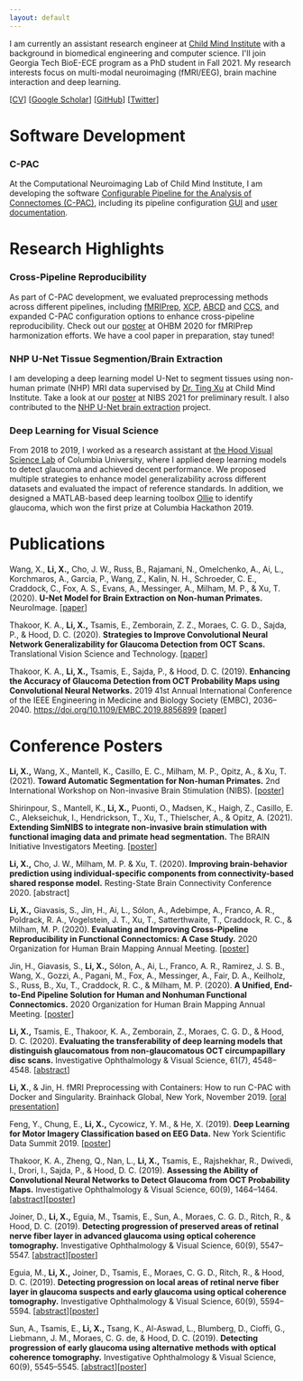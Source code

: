 ```yaml
---
layout: default
---
```


I am currently an assistant research engineer at [Child Mind Institute](https://childmind.org/) with a background in biomedical engineering and computer science. I'll join Georgia Tech BioE-ECE program as a PhD student in Fall 2021. My research interests focus on multi-modal neuroimaging (fMRI/EEG), brain machine interaction and deep learning.

[[CV](/assets/cv/XinhuiLi-CV-06-21.pdf)]
[[Google Scholar](https://scholar.google.com/citations?user=YKtWorEAAAAJ&hl=en)] 
[[GitHub](https://github.com/XinhuiLi)]
[[Twitter](https://twitter.com/xin_hui_li)]

# Software Development

### C-PAC

At the Computational Neuroimaging Lab of Child Mind Institute, I am developing the software [Configurable Pipeline for the Analysis of Connectomes (C-PAC)](https://fcp-indi.github.io/), including its pipeline configuration [GUI](https://github.com/FCP-INDI/C-PAC_GUI) and [user documentation](https://github.com/FCP-INDI/fcp-indi.github.com).


# Research Highlights

### Cross-Pipeline Reproducibility

As part of C-PAC development, we evaluated preprocessing methods across different pipelines, including [fMRIPrep](https://fmriprep.org/en/stable/), [XCP](https://xcpengine.readthedocs.io/), [ABCD](https://github.com/DCAN-Labs/DCAN-HCP/tree/master) and [CCS](https://github.com/zuoxinian/CCS), and expanded C-PAC configuration options to enhance cross-pipeline reproducibility. Check out our [poster](/assets/poster/OHBM20_XL.pdf) at OHBM 2020 for fMRIPrep harmonization efforts. We have a cool paper in preparation, stay tuned! 

### NHP U-Net Tissue Segmention/Brain Extraction

I am developing a deep learning model U-Net to segment tissues using non-human primate (NHP) MRI data supervised by [Dr. Ting Xu](https://scholar.google.com/citations?hl=en&user=Ks7ywnAAAAAJ&view_op=list_works&sortby=pubdate) at Child Mind Institute. Take a look at our [poster](/assets/poster/NIBS21_XL.pdf) at NIBS 2021 for preliminary result. I also contributed to the [NHP U-Net brain extraction](https://github.com/HumanBrainED/NHP-BrainExtraction) project.

### Deep Learning for Visual Science

From 2018 to 2019, I worked as a research assistant at [the Hood Visual Science Lab](https://hoodvisualscience.psychology.columbia.edu/) of Columbia University, where I applied deep learning models to detect glaucoma and achieved decent performance. We proposed multiple strategies to enhance model generalizability across different datasets and evaluated the impact of reference standards. In addition, we designed a MATLAB-based deep learning toolbox [Ollie](https://github.com/XinhuiLi/Ollie) to identify glaucoma, which won the first prize at Columbia Hackathon 2019.

# Publications

Wang, X., **Li, X.,** Cho, J. W., Russ, B., Rajamani, N., Omelchenko, A., Ai, L., Korchmaros, A., Garcia, P., Wang, Z., Kalin, N. H., Schroeder, C. E., Craddock, C., Fox, A. S., Evans, A., Messinger, A., Milham, M. P., & Xu, T. (2020). **U-Net Model for Brain Extraction on Non-human Primates.** NeuroImage. [[paper](https://www.sciencedirect.com/science/article/pii/S1053811921002780)]

Thakoor, K. A., **Li, X.,** Tsamis, E., Zemborain, Z. Z., Moraes, C. G. D., Sajda, P., & Hood, D. C. (2020). **Strategies to Improve Convolutional Neural Network Generalizability for Glaucoma Detection from OCT Scans.** Translational Vision Science and Technology. [[paper](https://tvst.arvojournals.org/article.aspx?articleid=2772481)]

Thakoor, K. A., **Li, X.,** Tsamis, E., Sajda, P., & Hood, D. C. (2019). **Enhancing the Accuracy of Glaucoma Detection from OCT Probability Maps using Convolutional Neural Networks.** 2019 41st Annual International Conference of the IEEE Engineering in Medicine and Biology Society (EMBC), 2036–2040. https://doi.org/10.1109/EMBC.2019.8856899 [[paper](https://doi.org/10.1109/EMBC.2019.8856899)]


# Conference Posters

**Li, X.,** Wang, X., Mantell, K., Casillo, E. C., Milham, M. P., Opitz, A., & Xu, T. (2021). **Toward Automatic Segmentation for Non-human Primates.** 2nd International Workshop on Non-invasive Brain Stimulation (NIBS). [[poster](/assets/poster/NIBS21_XL.pdf)]

Shirinpour, S., Mantell, K., **Li, X.,** Puonti, O., Madsen, K., Haigh, Z., Casillo, E. C., Alekseichuk, I., Hendrickson, T., Xu, T., Thielscher, A., & Opitz, A. (2021). **Extending SimNIBS to integrate non-invasive brain stimulation with functional imaging data and primate head segmentation.** The BRAIN Initiative Investigators Meeting. [[poster](/assets/poster/BRAIN21_SS.pdf)]

**Li, X.,** Cho, J. W., Milham, M. P. & Xu, T. (2020). **Improving brain-behavior prediction using individual-specific components from connectivity-based shared response model.** Resting-State Brain Connectivity Conference 2020. [abstract]

**Li, X.,** Giavasis, S., Jin, H., Ai, L., Sólon, A., Adebimpe, A., Franco, A. R., Poldrack, R. A., Vogelstein, J. T., Xu, T., Satterthwaite, T., Craddock, R. C., & Milham, M. P. (2020). **Evaluating and Improving Cross-Pipeline Reproducibility in Functional Connectomics: A Case Study.** 2020 Organization for Human Brain Mapping Annual Meeting. [[poster](/assets/poster/OHBM20_XL.pdf)]

Jin, H., Giavasis, S., **Li, X.,** Sólon, A., Ai, L., Franco, A. R., Ramirez, J. S. B., Wang, X., Gozzi, A., Pagani, M., Fox, A., Messinger, A., Fair, D. A., Keilholz, S., Russ, B., Xu, T., Craddock, R. C., & Milham, M. P. (2020). **A Unified, End-to-End Pipeline Solution for Human and Nonhuman Functional Connectomics.** 2020 Organization for Human Brain Mapping Annual Meeting. [[poster](/assets/poster/OHBM20_HJ.pdf)]

**Li, X.,** Tsamis, E., Thakoor, K. A., Zemborain, Z., Moraes, C. G. D., & Hood, D. C. (2020). **Evaluating the transferability of deep learning models that distinguish glaucomatous from non-glaucomatous OCT circumpapillary disc scans.** Investigative Ophthalmology & Visual Science, 61(7), 4548–4548. [[abstract](https://iovs.arvojournals.org/article.aspx?articleid=2769404)]

**Li, X.**, & Jin, H. fMRI Preprocessing with Containers: How to run C-PAC with Docker and Singularity. Brainhack Global, New York, November 2019. [[oral presentation](/assets/presentation/brainhack19.pdf)]

Feng, Y., Chung, E., **Li, X.,** Cycowicz, Y. M., & He, X. (2019). **Deep Learning for Motor Imagery Classification based on EEG Data.** New York Scientific Data Summit 2019. [[poster](/assets/poster/NYSDS19_YF.pdf)]

Thakoor, K. A., Zheng, Q., Nan, L., **Li, X.,** Tsamis, E., Rajshekhar, R., Dwivedi, I., Drori, I., Sajda, P., & Hood, D. C. (2019). **Assessing the Ability of Convolutional Neural Networks to Detect Glaucoma from OCT Probability Maps.** Investigative Ophthalmology & Visual Science, 60(9), 1464–1464. [[abstract](http://iovs.arvojournals.org/article.aspx?articleid=2741905)][[poster](/assets/poster/ARVO19_KT.pdf)]

Joiner, D., **Li, X.,** Eguia, M., Tsamis, E., Sun, A., Moraes, C. G. D., Ritch, R., & Hood, D. C. (2019). **Detecting progression of preserved areas of retinal nerve fiber layer in advanced glaucoma using optical coherence tomography.** Investigative Ophthalmology & Visual Science, 60(9), 5547–5547. [[abstract](http://iovs.arvojournals.org/article.aspx?articleid=2746331)][[poster](/assets/poster/ARVO19_DJ.pdf)]

Eguia, M., **Li, X.,** Joiner, D., Tsamis, E., Moraes, C. G. D., Ritch, R., & Hood, D. C. (2019). **Detecting progression on local areas of retinal nerve fiber layer in glaucoma suspects and early glaucoma using optical coherence tomography.** Investigative Ophthalmology & Visual Science, 60(9), 5594–5594. [[abstract](http://iovs.arvojournals.org/article.aspx?articleid=2747020)][[poster](/assets/poster/ARVO19_ME.pdf)]

Sun, A., Tsamis, E., **Li, X.,** Tsang, K., Al-Aswad, L., Blumberg, D., Cioffi, G., Liebmann, J. M., Moraes, C. G. de, & Hood, D. C. (2019). **Detecting progression of early glaucoma using alternative methods with optical coherence tomography.** Investigative Ophthalmology & Visual Science, 60(9), 5545–5545. [[abstract](http://iovs.arvojournals.org/article.aspx?articleid=2746329)][[poster](/assets/poster/ARVO19_AS.pdf)]